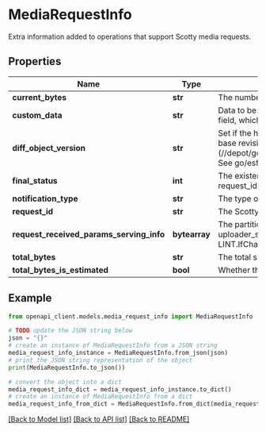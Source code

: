 # MediaRequestInfo

Extra information added to operations that support Scotty media requests.

## Properties

Name | Type | Description | Notes
------------ | ------------- | ------------- | -------------
**current_bytes** | **str** | The number of current bytes uploaded or downloaded. | [optional] 
**custom_data** | **str** | Data to be copied to backend requests. Custom data is returned to Scotty in the agent_state field, which Scotty will then provide in subsequent upload notifications. | [optional] 
**diff_object_version** | **str** | Set if the http request info is diff encoded. The value of this field is the version number of the base revision. This is corresponding to Apiary&#39;s mediaDiffObjectVersion (//depot/google3/java/com/google/api/server/media/variable/DiffObjectVersionVariable.java). See go/esf-scotty-diff-upload for more information. | [optional] 
**final_status** | **int** | The existence of the final_status field indicates that this is the last call to the agent for this request_id. http://google3/uploader/agent/scotty_agent.proto?l&#x3D;737&amp;rcl&#x3D;347601929 | [optional] 
**notification_type** | **str** | The type of notification received from Scotty. | [optional] 
**request_id** | **str** | The Scotty request ID. | [optional] 
**request_received_params_serving_info** | **bytearray** | The partition of the Scotty server handling this request. type is uploader_service.RequestReceivedParamsServingInfo LINT.IfChange(request_received_params_serving_info_annotations) LINT.ThenChange() | [optional] 
**total_bytes** | **str** | The total size of the file. | [optional] 
**total_bytes_is_estimated** | **bool** | Whether the total bytes field contains an estimated data. | [optional] 

## Example

```python
from openapi_client.models.media_request_info import MediaRequestInfo

# TODO update the JSON string below
json = "{}"
# create an instance of MediaRequestInfo from a JSON string
media_request_info_instance = MediaRequestInfo.from_json(json)
# print the JSON string representation of the object
print(MediaRequestInfo.to_json())

# convert the object into a dict
media_request_info_dict = media_request_info_instance.to_dict()
# create an instance of MediaRequestInfo from a dict
media_request_info_from_dict = MediaRequestInfo.from_dict(media_request_info_dict)
```
[[Back to Model list]](../README.md#documentation-for-models) [[Back to API list]](../README.md#documentation-for-api-endpoints) [[Back to README]](../README.md)


